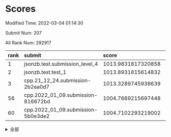 # Scores

Modified Time: 2022-03-04 01:14:30

Submit Num: 207

All Rank Num: 292917

| rank |               submit               |       score        |       sigma        | pk_num |
| :--- | :--------------------------------- | :----------------- | :----------------- | :----- |
| 1    | jsonzb.test.submission_level_4     | 1013.9831817320858 | 0.8300518243727477 | 5657   |
| 2    | jsonzb.test.test_1                 | 1013.8931815614832 | 0.8048099868367538 | 5661   |
| 3    | cpp.21_12_24.submission-2b2ea0d7   | 1013.3289745938639 | 0.7723656819899168 | 5659   |
| 56   | cpp.2022_01_09.submission-816672bd | 1004.7669215697448 | 0.7074732636993932 | 5655   |
| 60   | cpp.2022_01_09.submission-5b0e3de2 | 1004.7102293219002 | 0.7247097694763965 | 5661   |


<details>
<summary>全部</summary>

| rank |                 submit                 |       score        |       sigma        | pk_num |
| :--- | :------------------------------------- | :----------------- | :----------------- | :----- |
| 1    | jsonzb.test.submission_level_4         | 1013.9831817320858 | 0.8300518243727477 | 5657   |
| 2    | jsonzb.test.test_1                     | 1013.8931815614832 | 0.8048099868367538 | 5661   |
| 3    | cpp.21_12_24.submission-2b2ea0d7       | 1013.3289745938639 | 0.7723656819899168 | 5659   |
| 4    | gobigger.level_3.submission_level_3_30 | 1011.5782586999401 | 0.7762885322961839 | 5659   |
| 5    | gobigger.level_3.submission_level_3_42 | 1011.2809912695051 | 0.763748946076536  | 5655   |
| 6    | gobigger.level_3.submission_level_3_38 | 1011.1593322888298 | 0.7539934397653085 | 5663   |
| 7    | gobigger.level_3.submission_level_3_29 | 1010.9923855254486 | 0.762105271969014  | 5657   |
| 8    | gobigger.level_3.submission_level_3_14 | 1010.9673747566825 | 0.7452997187079916 | 5660   |
| 9    | gobigger.level_3.submission_level_3_47 | 1010.9581997333178 | 0.7514267062808595 | 5660   |
| 10   | gobigger.level_3.submission_level_3_35 | 1010.7853028639018 | 0.7691099590361139 | 5660   |
| 11   | gobigger.level_3.submission_level_3_16 | 1010.7512662407555 | 0.7557791916148763 | 5657   |
| 12   | gobigger.level_3.submission_level_3_39 | 1010.6732034098802 | 0.7840358299825393 | 5660   |
| 13   | gobigger.level_3.submission_level_3_4  | 1010.6579558457471 | 0.7566560798436486 | 5661   |
| 14   | gobigger.level_3.submission_level_3_7  | 1010.6049878441403 | 0.7548202387032366 | 5664   |
| 15   | gobigger.level_3.submission_level_3_10 | 1010.5770348275225 | 0.7649015901212838 | 5663   |
| 16   | gobigger.level_3.submission_level_3_3  | 1010.5043859077535 | 0.7604796415782582 | 5661   |
| 17   | gobigger.level_3.submission_level_3_8  | 1010.43977971806   | 0.7691221656126417 | 5664   |
| 18   | gobigger.level_3.submission_level_3_11 | 1010.4335700247112 | 0.7654124489328051 | 5652   |
| 19   | gobigger.level_3.submission_level_3_2  | 1010.3650215052426 | 0.8085702230164081 | 5657   |
| 20   | gobigger.level_3.submission_level_3_20 | 1010.2958118115897 | 0.764863039908387  | 5662   |
| 21   | gobigger.level_3.submission_level_3_31 | 1010.2510377754368 | 0.7683820815650749 | 5662   |
| 22   | gobigger.level_3.submission_level_3_27 | 1010.2035561289654 | 0.7570216515531627 | 5662   |
| 23   | gobigger.level_3.submission_level_3_6  | 1010.198321581599  | 0.7532063868857006 | 5661   |
| 24   | gobigger.level_3.submission_level_3_18 | 1010.1496688427484 | 0.7594992745784451 | 5658   |
| 25   | gobigger.level_3.submission_level_3_49 | 1010.1470202202743 | 0.7568294876683482 | 5658   |
| 26   | gobigger.level_3.submission_level_3_0  | 1010.0761239031306 | 0.7668887927029692 | 5658   |
| 27   | gobigger.level_3.submission_level_3_41 | 1010.0579785746261 | 0.7548627303685784 | 5655   |
| 28   | gobigger.level_3.submission_level_3_12 | 1010.0328478305468 | 0.7762049498407312 | 5662   |
| 29   | gobigger.level_3.submission_level_3_40 | 1010.0173299594185 | 0.8091160752863709 | 5664   |
| 30   | gobigger.level_3.submission_level_3_17 | 1009.9766035922364 | 0.7485299671267897 | 5660   |
| 31   | gobigger.level_3.submission_level_3_33 | 1009.9566870899454 | 0.7647676284077585 | 5658   |
| 32   | gobigger.level_3.submission_level_3_15 | 1009.9410751212035 | 0.7453187922576551 | 5650   |
| 33   | gobigger.level_3.submission_level_3_46 | 1009.9328631490836 | 0.7695092212260265 | 5665   |
| 34   | gobigger.level_3.submission_level_3_43 | 1009.9025561044125 | 0.7759383171706793 | 5662   |
| 35   | gobigger.level_3.submission_level_3_36 | 1009.8623182925351 | 0.7638167504994816 | 5662   |
| 36   | gobigger.level_3.submission_level_3_5  | 1009.8044422764461 | 0.7495301320022831 | 5659   |
| 37   | gobigger.level_3.submission_level_3_45 | 1009.7924011474556 | 0.7615073844057318 | 5657   |
| 38   | gobigger.level_3.submission_level_3_26 | 1009.784089744084  | 0.7561757473532492 | 5657   |
| 39   | gobigger.level_3.submission_level_3_13 | 1009.740957812029  | 0.7524869505136401 | 5657   |
| 40   | gobigger.level_3.submission_level_3_19 | 1009.7356059790393 | 0.744575626944801  | 5657   |
| 41   | gobigger.level_3.submission_level_3_28 | 1009.6776291480629 | 0.7466662325506377 | 5661   |
| 42   | gobigger.level_3.submission_level_3_9  | 1009.6265976221223 | 0.7701168488817858 | 5666   |
| 43   | gobigger.level_3.submission_level_3_34 | 1009.4634748450447 | 0.7410511483989703 | 5663   |
| 44   | gobigger.level_3.submission_level_3_32 | 1009.401948130233  | 0.7754953188170798 | 5663   |
| 45   | gobigger.level_3.submission_level_3_25 | 1009.3930134911633 | 0.7553563048767641 | 5662   |
| 46   | gobigger.level_3.submission_level_3_1  | 1009.3676022564629 | 0.7665254581264345 | 5656   |
| 47   | gobigger.level_3.submission_level_3_21 | 1009.3423686861021 | 0.7630725295354757 | 5658   |
| 48   | gobigger.level_3.submission_level_3_44 | 1009.332845660772  | 0.7477103411365029 | 5663   |
| 49   | gobigger.level_3.submission_level_3_37 | 1009.3229196923396 | 0.7531508279381418 | 5660   |
| 50   | gobigger.level_3.submission_level_3_23 | 1009.183341054356  | 0.7726804764725803 | 5658   |
| 51   | gobigger.level_3.submission_level_3_48 | 1009.14914211318   | 0.7566534413551382 | 5664   |
| 52   | gobigger.level_3.submission_level_3_22 | 1009.1162405059337 | 0.7681230911586495 | 5657   |
| 53   | gobigger.level_3.submission_level_3_24 | 1008.532398887172  | 0.749688018668235  | 5659   |
| 54   | gobigger.level_1.submission_level_1_16 | 1005.1547417716424 | 0.7196855632862362 | 5664   |
| 55   | gobigger.level_1.submission_level_1_4  | 1004.8858780900379 | 0.7321210259510533 | 5657   |
| 56   | cpp.2022_01_09.submission-816672bd     | 1004.7669215697448 | 0.7074732636993932 | 5655   |
| 57   | gobigger.level_1.submission_level_1_38 | 1004.74994627465   | 0.7142331228412293 | 5666   |
| 58   | gobigger.level_1.submission_level_1_27 | 1004.7395299988234 | 0.717982313310193  | 5659   |
| 59   | gobigger.level_1.submission_level_1_3  | 1004.7166287783961 | 0.7123925608883378 | 5657   |
| 60   | cpp.2022_01_09.submission-5b0e3de2     | 1004.7102293219002 | 0.7247097694763965 | 5661   |
| 61   | gobigger.level_1.submission_level_1_24 | 1004.5025962019392 | 0.7214929385016658 | 5662   |
| 62   | gobigger.level_1.submission_level_1_31 | 1004.458697453634  | 0.7264232984049601 | 5658   |
| 63   | gobigger.level_1.submission_level_1_12 | 1004.2656742074303 | 0.7321565397754309 | 5659   |
| 64   | gobigger.level_1.submission_level_1_40 | 1004.2331570855437 | 0.7374397796064562 | 5662   |
| 65   | gobigger.level_1.submission_level_1_39 | 1003.9868740945136 | 0.7240789382366458 | 5660   |
| 66   | gobigger.level_1.submission_level_1_29 | 1003.959529181293  | 0.7135560177480391 | 5661   |
| 67   | gobigger.level_1.submission_level_1_41 | 1003.858394353306  | 0.7205380941608408 | 5663   |
| 68   | gobigger.level_1.submission_level_1_18 | 1003.8283651530652 | 0.7478957874127253 | 5658   |
| 69   | gobigger.level_1.submission_level_1_34 | 1003.8067739907779 | 0.7182692677943601 | 5660   |
| 70   | gobigger.level_1.submission_level_1_26 | 1003.7652031959625 | 0.7128284307397813 | 5666   |
| 71   | gobigger.level_1.submission_level_1_11 | 1003.7531981603356 | 0.7344364272291825 | 5658   |
| 72   | gobigger.level_1.submission_level_1_22 | 1003.7311513063912 | 0.717566247458947  | 5663   |
| 73   | gobigger.level_1.submission_level_1_13 | 1003.6898853429072 | 0.7157291495376333 | 5659   |
| 74   | gobigger.level_1.submission_level_1_9  | 1003.5353572832472 | 0.7118908588751252 | 5665   |
| 75   | gobigger.level_1.submission_level_1_49 | 1003.5309908936958 | 0.7169321595373834 | 5659   |
| 76   | gobigger.level_1.submission_level_1_0  | 1003.3831428312451 | 0.7132098189758738 | 5660   |
| 77   | gobigger.level_1.submission_level_1_21 | 1003.3179782314135 | 0.7244517654465598 | 5663   |
| 78   | gobigger.level_1.submission_level_1_6  | 1003.2945616691812 | 0.7096536647649135 | 5661   |
| 79   | gobigger.level_1.submission_level_1_42 | 1003.2271653765882 | 0.727286091847655  | 5662   |
| 80   | gobigger.level_1.submission_level_1_7  | 1003.2198980150249 | 0.7205356612742939 | 5661   |
| 81   | gobigger.level_1.submission_level_1_35 | 1003.1194100003951 | 0.708394195450353  | 5655   |
| 82   | gobigger.level_1.submission_level_1_20 | 1003.0942573716768 | 0.7172913561286549 | 5664   |
| 83   | gobigger.level_1.submission_level_1_25 | 1003.0921363433761 | 0.7230535865984736 | 5655   |
| 84   | gobigger.level_1.submission_level_1_47 | 1003.0770028280123 | 0.7198643907432506 | 5659   |
| 85   | gobigger.level_1.submission_level_1_8  | 1003.0732307387557 | 0.721838576274898  | 5663   |
| 86   | gobigger.level_1.submission_level_1_15 | 1003.0673949427542 | 0.7217132268428228 | 5659   |
| 87   | gobigger.level_1.submission_level_1_17 | 1002.9775272540425 | 0.7217786966076555 | 5656   |
| 88   | gobigger.level_1.submission_level_1_2  | 1002.9505410824421 | 0.7110745430922335 | 5662   |
| 89   | gobigger.level_1.submission_level_1_45 | 1002.9040727987859 | 0.7202846591886065 | 5657   |
| 90   | gobigger.level_1.submission_level_1_28 | 1002.9004980860715 | 0.722145243514688  | 5659   |
| 91   | gobigger.level_1.submission_level_1_5  | 1002.7533531152943 | 0.7252165003479613 | 5663   |
| 92   | gobigger.level_1.submission_level_1_23 | 1002.6553823323244 | 0.709738277041903  | 5655   |
| 93   | gobigger.level_1.submission_level_1_43 | 1002.5986473913698 | 0.7200351146998797 | 5656   |
| 94   | gobigger.level_1.submission_level_1_37 | 1002.5983999045911 | 0.7151824102066915 | 5661   |
| 95   | gobigger.level_1.submission_level_1_32 | 1002.5784667941533 | 0.7162770046514471 | 5658   |
| 96   | gobigger.level_1.submission_level_1_46 | 1002.5493552099504 | 0.7177802897410624 | 5659   |
| 97   | gobigger.level_1.submission_level_1_1  | 1002.5253688059822 | 0.7197095186188646 | 5660   |
| 98   | gobigger.level_1.submission_level_1_33 | 1002.5085273429845 | 0.717997944291353  | 5658   |
| 99   | gobigger.level_1.submission_level_1_10 | 1002.4464568221185 | 0.714379053558683  | 5658   |
| 100  | gobigger.level_1.submission_level_1_19 | 1002.3127152827805 | 0.7243385671603283 | 5663   |
| 101  | gobigger.level_1.submission_level_1_44 | 1002.2841758645599 | 0.7091079159656859 | 5665   |
| 102  | gobigger.level_1.submission_level_1_14 | 1002.1836768604852 | 0.7228399636518656 | 5655   |
| 103  | gobigger.level_1.submission_level_1_30 | 1002.1534721780317 | 0.7239074730285502 | 5658   |
| 104  | gobigger.level_1.submission_level_1_36 | 1001.8656846258986 | 0.7093557271616485 | 5658   |
| 105  | gobigger.level_1.submission_level_1_48 | 1001.7536926511696 | 0.7117852851192229 | 5669   |
| 106  | gobigger.random.submission_random_32   | 997.5025957161838  | 0.7032208658926049 | 5663   |
| 107  | gobigger.random.submission_random_5    | 997.1355435926691  | 0.7106016672662664 | 5662   |
| 108  | gobigger.random.submission_random_43   | 996.913021660942   | 0.7159971156797033 | 5663   |
| 109  | gobigger.random.submission_random_28   | 996.8960547709182  | 0.7175021201997351 | 5653   |
| 110  | gobigger.random.submission_random_33   | 996.6836448904781  | 0.7263299459589235 | 5664   |
| 111  | gobigger.random.submission_random_36   | 996.6611063364445  | 0.7157137146671959 | 5669   |
| 112  | gobigger.random.submission_random_41   | 996.6204615621431  | 0.7206246830912086 | 5657   |
| 113  | gobigger.random.submission_random_26   | 996.4691529498932  | 0.7000397715997924 | 5660   |
| 114  | gobigger.random.submission_random_27   | 996.4585933443674  | 0.7152052726361415 | 5659   |
| 115  | gobigger.random.submission_random_8    | 996.4488068209054  | 0.7111074322655954 | 5662   |
| 116  | gobigger.random.submission_random_38   | 996.4225494287368  | 0.719512451866879  | 5661   |
| 117  | gobigger.random.submission_random_19   | 996.4222224040368  | 0.703856683607434  | 5660   |
| 118  | gobigger.random.submission_random_15   | 996.3750141126064  | 0.718796388430116  | 5663   |
| 119  | gobigger.random.submission_random_49   | 996.3103500357958  | 0.6984305922007371 | 5660   |
| 120  | gobigger.random.submission_random_4    | 996.2952875897683  | 0.7081072959587139 | 5662   |
| 121  | gobigger.random.submission_random_20   | 996.2715421471893  | 0.7136852663337659 | 5665   |
| 122  | gobigger.random.submission_random_35   | 996.2484534996622  | 0.7194589877220569 | 5663   |
| 123  | gobigger.random.submission_random_30   | 996.1676394716293  | 0.7080550115324101 | 5661   |
| 124  | gobigger.random.submission_random_9    | 996.162890034549   | 0.7128390829468533 | 5657   |
| 125  | gobigger.random.submission_random_13   | 996.1511028803887  | 0.7067359872124035 | 5658   |
| 126  | gobigger.random.submission_random_10   | 996.0384636780943  | 0.7213859336236681 | 5661   |
| 127  | gobigger.random.submission_random_3    | 996.0237214746054  | 0.7032635552277627 | 5660   |
| 128  | gobigger.random.submission_random_2    | 995.8833375447837  | 0.7175133888108566 | 5655   |
| 129  | gobigger.random.submission_random_17   | 995.8742978286563  | 0.708026485081418  | 5663   |
| 130  | gobigger.random.submission_random_46   | 995.8645989574626  | 0.7096615045400744 | 5656   |
| 131  | gobigger.random.submission_random_37   | 995.8517690107255  | 0.712588365020349  | 5664   |
| 132  | gobigger.random.submission_random_7    | 995.8255931675783  | 0.7099885172610213 | 5662   |
| 133  | gobigger.random.submission_random_14   | 995.7733868243356  | 0.7063898009108572 | 5657   |
| 134  | gobigger.random.submission_random_1    | 995.7689500978591  | 0.7085226390292366 | 5661   |
| 135  | gobigger.random.submission_random_48   | 995.744126533282   | 0.7218385268688877 | 5659   |
| 136  | gobigger.random.submission_random_44   | 995.7304245661744  | 0.7081548859128625 | 5660   |
| 137  | gobigger.random.submission_random_11   | 995.6924921382312  | 0.7118706575466388 | 5658   |
| 138  | gobigger.random.submission_random_6    | 995.5631946691657  | 0.7297911287067617 | 5658   |
| 139  | gobigger.random.submission_random_40   | 995.5509197422545  | 0.7164690548911267 | 5658   |
| 140  | gobigger.random.submission_random_12   | 995.535091238569   | 0.7037814917984839 | 5660   |
| 141  | gobigger.random.submission_random_39   | 995.4935218837974  | 0.7111123505233443 | 5660   |
| 142  | gobigger.random.submission_random_42   | 995.4327626516891  | 0.7024552387377523 | 5666   |
| 143  | gobigger.random.submission_random_16   | 995.3879858080937  | 0.7019827675574866 | 5661   |
| 144  | gobigger.random.submission_random_24   | 995.3117852018612  | 0.716520383131018  | 5663   |
| 145  | gobigger.random.submission_random_31   | 995.2904854691834  | 0.713158907277456  | 5663   |
| 146  | gobigger.random.submission_random_23   | 995.2225255207744  | 0.7156665254702379 | 5661   |
| 147  | gobigger.random.submission_random_22   | 995.1902439611346  | 0.745396997202518  | 5663   |
| 148  | gobigger.random.submission_random_25   | 995.1836700936345  | 0.6969566815989704 | 5661   |
| 149  | gobigger.random.submission_random_45   | 995.0840526740419  | 0.7212539500920249 | 5663   |
| 150  | gobigger.random.submission_random_18   | 995.0613010698775  | 0.7180362299552432 | 5659   |
| 151  | gobigger.random.submission_random_47   | 995.0565143952558  | 0.7015176214301979 | 5657   |
| 152  | gobigger.random.submission_random_34   | 995.0485683957463  | 0.7274096600145167 | 5664   |
| 153  | gobigger.random.submission_random_21   | 994.9611791757526  | 0.7201297016008757 | 5658   |
| 154  | gobigger.level_2.submission_level_2_17 | 994.3714874947893  | 0.7317124640743552 | 5660   |
| 155  | gobigger.level_2.submission_level_2_19 | 994.2732521993183  | 0.7284861719714308 | 5657   |
| 156  | gobigger.random.submission_random_29   | 994.2265837423801  | 0.7203897107946402 | 5659   |
| 157  | gobigger.random.submission_random_0    | 993.8912375703911  | 0.7160890563073189 | 5662   |
| 158  | gobigger.level_2.submission_level_2_37 | 993.8264048106397  | 0.7272847760420266 | 5665   |
| 159  | gobigger.level_2.submission_level_2_31 | 993.2739781306831  | 0.7398658259334396 | 5665   |
| 160  | gobigger.level_2.submission_level_2_35 | 993.2582623341476  | 0.7411487644248304 | 5661   |
| 161  | gobigger.level_2.submission_level_2_45 | 993.1887034950086  | 0.7309476521983699 | 5662   |
| 162  | gobigger.level_2.submission_level_2_29 | 993.0726614925719  | 0.729489358533521  | 5663   |
| 163  | gobigger.level_2.submission_level_2_48 | 992.9169933554851  | 0.7315312109824023 | 5663   |
| 164  | gobigger.level_2.submission_level_2_18 | 992.9071985687193  | 0.7382688480505848 | 5660   |
| 165  | gobigger.level_2.submission_level_2_38 | 992.8925345484339  | 0.7289493727331475 | 5659   |
| 166  | gobigger.level_2.submission_level_2_24 | 992.8832888623023  | 0.7394109481489703 | 5665   |
| 167  | gobigger.level_2.submission_level_2_21 | 992.8727614210896  | 0.7407470142343683 | 5662   |
| 168  | gobigger.level_2.submission_level_2_0  | 992.8554846827349  | 0.7465898820958171 | 5662   |
| 169  | gobigger.level_2.submission_level_2_25 | 992.8371891955826  | 0.736148217789899  | 5662   |
| 170  | gobigger.level_2.submission_level_2_30 | 992.8244010210204  | 0.7367006349174309 | 5654   |
| 171  | gobigger.level_2.submission_level_2_40 | 992.8107879269768  | 0.7376666097684796 | 5663   |
| 172  | gobigger.level_2.submission_level_2_13 | 992.6606424856303  | 0.738500006400129  | 5658   |
| 173  | gobigger.level_2.submission_level_2_28 | 992.4767892307666  | 0.7414977054946839 | 5661   |
| 174  | gobigger.level_2.submission_level_2_4  | 992.3600547088291  | 0.738932544158305  | 5657   |
| 175  | gobigger.level_2.submission_level_2_32 | 992.255093990032   | 0.7521217882591832 | 5662   |
| 176  | gobigger.level_2.submission_level_2_41 | 992.204068098584   | 0.7450758590937401 | 5663   |
| 177  | gobigger.level_2.submission_level_2_15 | 992.2014878970379  | 0.7297360429361802 | 5655   |
| 178  | gobigger.level_2.submission_level_2_1  | 992.1298919909412  | 0.7416500036100312 | 5661   |
| 179  | gobigger.level_2.submission_level_2_42 | 992.1280726545081  | 0.7466525843786963 | 5652   |
| 180  | gobigger.level_2.submission_level_2_11 | 992.0037202658881  | 0.7616927688193715 | 5661   |
| 181  | gobigger.level_2.submission_level_2_36 | 991.9830246754854  | 0.7279978084622868 | 5659   |
| 182  | gobigger.level_2.submission_level_2_33 | 991.9138297482071  | 0.7282200268813493 | 5660   |
| 183  | gobigger.level_2.submission_level_2_44 | 991.5930952168239  | 0.7656891811835644 | 5665   |
| 184  | gobigger.level_2.submission_level_2_39 | 991.5611326718257  | 0.7614296883433518 | 5661   |
| 185  | gobigger.level_2.submission_level_2_12 | 991.5544010158627  | 0.7288209380245282 | 5660   |
| 186  | gobigger.level_2.submission_level_2_34 | 991.5189000658189  | 0.7623127389841337 | 5658   |
| 187  | gobigger.level_2.submission_level_2_5  | 991.4683493209396  | 0.7661554472643228 | 5659   |
| 188  | gobigger.level_2.submission_level_2_27 | 991.4444714636206  | 0.7527908843870416 | 5661   |
| 189  | gobigger.level_2.submission_level_2_14 | 991.4221271080211  | 0.7636875817627334 | 5656   |
| 190  | gobigger.level_2.submission_level_2_20 | 991.3358504112672  | 0.7594289654444679 | 5661   |
| 191  | gobigger.level_2.submission_level_2_16 | 991.3061366276222  | 0.7800902915616513 | 5659   |
| 192  | gobigger.level_2.submission_level_2_47 | 991.2745838478706  | 0.7548747587293034 | 5666   |
| 193  | gobigger.level_2.submission_level_2_23 | 991.1952800181662  | 0.7466302313520022 | 5664   |
| 194  | gobigger.level_2.submission_level_2_22 | 991.1720395049235  | 0.7651391226578281 | 5661   |
| 195  | gobigger.level_2.submission_level_2_2  | 991.1717804859381  | 0.7399978058842981 | 5659   |
| 196  | gobigger.level_2.submission_level_2_8  | 991.1105821528587  | 0.7569076651148823 | 5662   |
| 197  | gobigger.level_2.submission_level_2_26 | 991.078102430295   | 0.7428737155358369 | 5663   |
| 198  | gobigger.level_2.submission_level_2_3  | 991.0408240966774  | 0.7648744484394834 | 5660   |
| 199  | gobigger.level_2.submission_level_2_9  | 991.0180850790292  | 0.7675885128191118 | 5657   |
| 200  | gobigger.level_2.submission_level_2_43 | 990.8639073924589  | 0.7721596699216071 | 5664   |
| 201  | gobigger.level_2.submission_level_2_46 | 990.8593584162371  | 0.7370142940653175 | 5658   |
| 202  | gobigger.level_2.submission_level_2_49 | 990.5782686834152  | 0.7467111715188955 | 5658   |
| 203  | gobigger.level_2.submission_level_2_7  | 990.2869389748201  | 0.7656834517683738 | 5661   |
| 204  | gobigger.level_2.submission_level_2_6  | 990.2050797396691  | 0.7441267333001018 | 5656   |
| 205  | gobigger.level_2.submission_level_2_10 | 989.6895012088646  | 0.7846255933182655 | 5659   |
| 206  | gobigger.none.submission_none_0        | 978.3429641495009  | 1.243675834309547  | 5661   |
| 207  | gobigger.none.submission_none_1        | 975.8035376324925  | 1.4964173877650766 | 5666   |

</details>